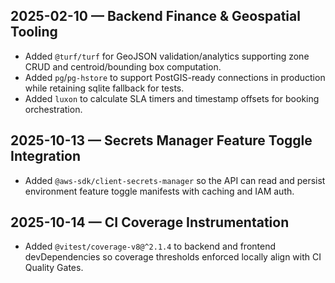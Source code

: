 ## 2025-02-10 — Backend Finance & Geospatial Tooling
- Added `@turf/turf` for GeoJSON validation/analytics supporting zone CRUD and centroid/bounding box computation.
- Added `pg`/`pg-hstore` to support PostGIS-ready connections in production while retaining sqlite fallback for tests.
- Added `luxon` to calculate SLA timers and timestamp offsets for booking orchestration.

## 2025-10-13 — Secrets Manager Feature Toggle Integration
- Added `@aws-sdk/client-secrets-manager` so the API can read and persist environment feature toggle manifests with caching and IAM auth.

## 2025-10-14 — CI Coverage Instrumentation
- Added `@vitest/coverage-v8@^2.1.4` to backend and frontend devDependencies so coverage thresholds enforced locally align with CI Quality Gates.
